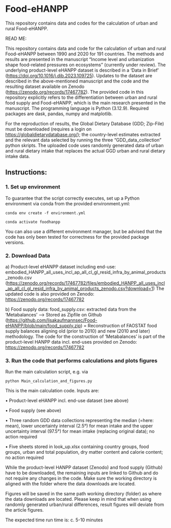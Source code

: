# Food-eHANPP

This repository contains data and codes for the calculation of urban and rural Food-eHANPP.

READ ME:

This repository contains data and code for the calculation of urban and rural Food-eHANPP between 1990 and 2020 for 191 countries. The methods and results are presented in the manuscript “Income level and urbanization shape food-related pressures on ecosystems” (currently under review). The underlying product-level eHANPP dataset is described in a ‘Data in Brief’ (https://doi.org/10.1016/j.dib.2023.109725). Updates to the dataset are described in the above-mentioned manuscript and the code and the resulting dataset available on Zenodo (https://zenodo.org/records/17467782). The provided code in this repository explicitly refers to the differentiation between urban and rural food supply and Food-eHANPP, which is the main research presented in the manuscript. The programming language is Python (3.12.9). Required packages are dask, pandas, numpy and matplotlib.

For the reproduction of results, the Global Dietary Database (GDD; Zip-File) must be downloaded (requires a login on https://globaldietarydatabase.org/); the country-level estimates extracted and the relevant data selected by running the three “GDD_data_collection” python skripts. The uploaded code uses randomly generated data of urban and rural dietary intake that replaces the actual GGD urban and rural dietary intake data.

## Instructions:

### 1. Set up environment

To guarantee that the script correctly executes, set up a Python environment via conda from the provided environment.yml:

    conda env create -f environment.yml

    conda activate foodhanpp

You can also use a different environment manager, but be advised that the code has only been tested for correctness for the provided package versions.

### 2. Download Data

a) Product-level eHANPP dataset including end-use: embodied_HANPP_all_uses_incl_ap_all_cl_gl_resid_infra_by_animal_products_zenodo.csv (https://zenodo.org/records/17467782/files/embodied_HANPP_all_uses_incl_ap_all_cl_gl_resid_infra_by_animal_products_zenodo.csv?download=1)
  The updated code is also provided on Zenodo: https://zenodo.org/records/17467782

b) Food supply data: food_supply.csv: extracted data from the ‘Metabalances’ --> Stored as Zipfile on Github (https://github.com/lisakaufmannsec/Food-eHANPP/blob/main/food_supply.zip)
= Reconstruction of FAOSTAT food supply balances aligning old (prior to 2010) and new (2010 and later) methodology. The code for the construction of ‘Metabalances’ is part of the product-level HANPP data incl. end-uses provided on Zenodo: https://zenodo.org/records/17467782

### 3. Run the code that performs calculations and plots figures

Run the main calculation script, e.g. via

    python Main_calculation_and_figures.py

This is the main calculation code. Inputs are:

•	Product-level eHANPP incl. end-use dataset (see above)

•	Food supply (see above)

•	Three random GDD data collections representing the median (=here: mean), lower uncertainty interval (2.5°) for mean intake and the upper uncertainty interval (97.5°) for mean intake (replacing original data); no action required

•	Five sheets stored in look_up.xlsx containing country groups, food groups, urban and total population, dry matter content and calorie content; no action required

While the product-level HANPP dataset (Zenodo) and food supply (Github) have to be downloaded, the remaining inputs are linked to Github and do not require any changes in the code. Make sure the working directory is aligned with the folder where the data downloads are located.

Figures will be saved in the same path working directory (folder) as where the data downloads are located. Please keep in mind that when using randomly generated urban/rural differences, result figures will deviate from the article figures.

The expected time run time is: c. 5-10 minutes
